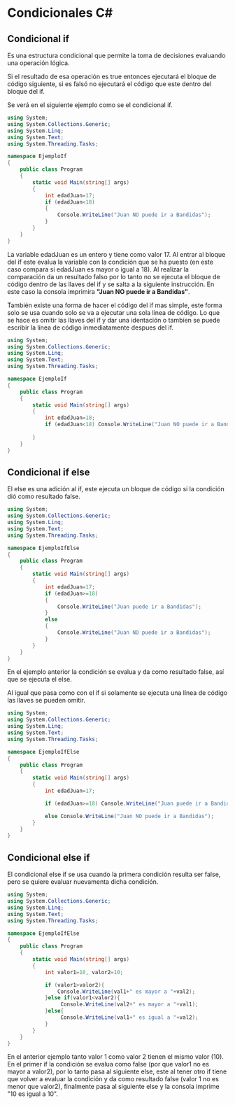 # Condicionales C#

## Condicional if
Es una estructura condicional que permite la toma de decisiones evaluando una operación lógica. 

Si el resultado de esa operación es true entonces ejecutará el bloque de código siguiente, si es falsó no ejecutará el código que este dentro del bloque del if.

Se verá en el siguiente ejemplo como se el condicional if. 
```C#
using System;
using System.Collections.Generic;
using System.Linq;
using System.Text;
using System.Threading.Tasks;

namespace EjemploIf
{
    public class Program
    {
        static void Main(string[] args)
        {
            int edadJuan=17;
            if (edadJuan<18)
            {
                Console.WriteLine("Juan NO puede ir a Bandidas");
            }
        }
    }
}
```
La variable edadJuan es un entero y tiene como valor 17. Al entrar al bloque del if este evalua la variable con la condición que se ha puesto (en este caso compara si edadJuan es mayor o igual a 18). Al realizar la comparación da un resultado falso por lo tanto no se ejecuta el bloque de código dentro de las llaves del if y se salta a la siguiente instrucción. En este caso la consola imprimira **"Juan NO puede ir a Bandidas"**.

También existe una forma de hacer el código del if mas simple, este forma solo se usa cuando solo se va a ejecutar una sola línea de código. Lo que se hace es omitir las llaves del if y dar una identación o tambíen se puede escribir la línea de código inmediatamente despues del if.

```C#
using System;
using System.Collections.Generic;
using System.Linq;
using System.Text;
using System.Threading.Tasks;

namespace EjemploIf
{
    public class Program
    {
        static void Main(string[] args)
        {
            int edadJuan=18;
            if (edadJuan<18) Console.WriteLine("Juan NO puede ir a Bandidas");
               
        }
    }
}
```
## Condicional if else
El else es una adición al if, este ejecuta un bloque de código si la condición dió como resultado false.

```C#
using System;
using System.Collections.Generic;
using System.Linq;
using System.Text;
using System.Threading.Tasks;

namespace EjemploIfElse
{
    public class Program
    {
        static void Main(string[] args)
        {
            int edadJuan=17;
            if (edadJuan>=18) 
            {
                Console.WriteLine("Juan puede ir a Bandidas");
            } 
            else
            {
                Console.WriteLine("Juan NO puede ir a Bandidas");
            }  
        }
    }
}
```
En el ejemplo anterior la condición se evalua y da como resultado false, así que se ejecuta el else.

Al igual que pasa como con el if si solamente se ejecuta una línea de código las llaves se pueden omitir. 

```C#
using System;
using System.Collections.Generic;
using System.Linq;
using System.Text;
using System.Threading.Tasks;

namespace EjemploIfElse
{
    public class Program
    {
        static void Main(string[] args)
        {
            int edadJuan=17;

            if (edadJuan>=18) Console.WriteLine("Juan puede ir a Bandidas");

            else Console.WriteLine("Juan NO puede ir a Bandidas");  
        }
    }
}
```

## Condicional else if
El condicional else if se usa cuando la primera condición resulta ser false, pero se quiere evaluar nuevamenta dicha condición. 

```C#
using System;
using System.Collections.Generic;
using System.Linq;
using System.Text;
using System.Threading.Tasks;

namespace EjemploIfElse
{
    public class Program
    {
        static void Main(string[] args)
        {
            int valor1=10, valor2=10;

            if (valor1>valor2){
                Console.WriteLine(val1+" es mayor a "+val2);
            }else if(valor1<valor2){
                 Console.WriteLine(val2+" es mayor a "+val1);
            }else{
                 Console.WriteLine(val1+" es igual a "+val2);
            }
        }
    }
}
```
En el anterior ejemplo tanto valor 1 como valor 2 tienen el mismo valor (10). En el primer if la condición se evalua como false (por que valor1 no es mayor a valor2), por lo tanto pasa al siguiente else, este al tener otro if tiene que volver a evaluar la condición y da como resultado false (valor 1 no es menor que valor2), finalmente pasa al siguiente else y la consola imprime "10 es igual a 10".